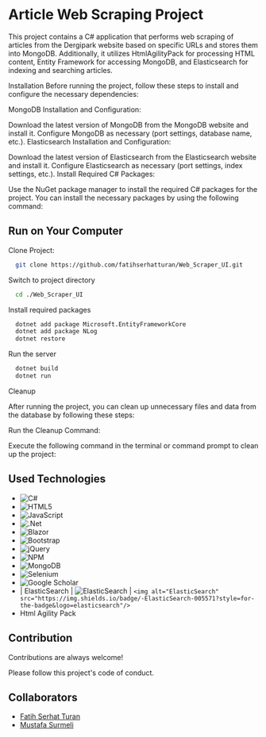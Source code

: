 
# Article Web Scraping Project

This project contains a C# application that performs web scraping of articles from the Dergipark website based on specific URLs and stores them into MongoDB. Additionally, it utilizes HtmlAgilityPack for processing HTML content, Entity Framework for accessing MongoDB, and Elasticsearch for indexing and searching articles.

Installation
Before running the project, follow these steps to install and configure the necessary dependencies:

MongoDB Installation and Configuration:

Download the latest version of MongoDB from the MongoDB website and install it.
Configure MongoDB as necessary (port settings, database name, etc.).
Elasticsearch Installation and Configuration:

Download the latest version of Elasticsearch from the Elasticsearch website and install it.
Configure Elasticsearch as necessary (port settings, index settings, etc.).
Install Required C# Packages:

Use the NuGet package manager to install the required C# packages for the project. You can install the necessary packages by using the following command:
## Run on Your Computer

Clone Project:

```bash
  git clone https://github.com/fatihserhatturan/Web_Scraper_UI.git
```

Switch to project directory

```bash
  cd ./Web_Scraper_UI
```

Install required packages

```bash
  dotnet add package Microsoft.EntityFrameworkCore
  dotnet add package NLog
  dotnet restore
```

Run the server

```bash
  dotnet build
  dotnet run
```
Cleanup

After running the project, you can clean up unnecessary files and data from the database by following these steps:

Run the Cleanup Command:

Execute the following command in the terminal or command prompt to clean up the project:

  
## Used Technologies

- ![C#](https://img.shields.io/badge/c%23-%23239120.svg?style=for-the-badge&logo=csharp&logoColor=white)
- ![HTML5](https://img.shields.io/badge/html5-%23E34F26.svg?style=for-the-badge&logo=html5&logoColor=white)
- ![JavaScript](https://img.shields.io/badge/javascript-%23323330.svg?style=for-the-badge&logo=javascript&logoColor=%23F7DF1E)
- ![.Net](https://img.shields.io/badge/.NET-5C2D91?style=for-the-badge&logo=.net&logoColor=white)
- ![Blazor](https://img.shields.io/badge/blazor-%235C2D91.svg?style=for-the-badge&logo=blazor&logoColor=white)
- ![Bootstrap](https://img.shields.io/badge/bootstrap-%238511FA.svg?style=for-the-badge&logo=bootstrap&logoColor=white)
- ![jQuery](https://img.shields.io/badge/jquery-%230769AD.svg?style=for-the-badge&logo=jquery&logoColor=white)
- ![NPM](https://img.shields.io/badge/NPM-%23CB3837.svg?style=for-the-badge&logo=npm&logoColor=white)
- ![MongoDB](https://img.shields.io/badge/MongoDB-%234ea94b.svg?style=for-the-badge&logo=mongodb&logoColor=white)
- ![Selenium](https://img.shields.io/badge/-selenium-%43B02A?style=for-the-badge&logo=selenium&logoColor=white)
- ![Google Scholar](https://img.shields.io/badge/Google%20Scholar-4285F4?style=for-the-badge&logo=google-scholar&logoColor=white)
- | ElasticSearch  | <img alt="ElasticSearch" src="https://img.shields.io/badge/-ElasticSearch-005571?style=for-the-badge&logo=elasticsearch"/>                 | `<img alt="ElasticSearch" src="https://img.shields.io/badge/-ElasticSearch-005571?style=for-the-badge&logo=elasticsearch"/>`   
- Html Agility Pack

## Contribution

Contributions are always welcome!

Please follow this project's code of conduct.


## Collaborators 
- [Fatih Serhat Turan](https://github.com/fatihserhatturan) 
- [Mustafa Surmeli](https://github.com/mustafasurmeli) 


  
